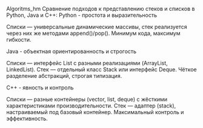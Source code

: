 Algoritms_hm
Сравнение подходов к представлению стеков и списков в Python, Java и C++:
Python - простота и выразительность

Списки — универсальные динамические массивы, стек реализуется через них же методами append()/pop(). Минимум кода, максимум гибкости.

Java - объектная ориентированность и строгость

Списки — интерфейс List с разными реализациями (ArrayList, LinkedList). Стек — отдельный класс Stack или интерфейс Deque. Чёткое разделение абстракций, строгая типизация.

C++ - явность и контроль

Списки — разные контейнеры (vector, list, deque) с жёсткими характеристиками производительности. Стек — адаптер (stack), настраиваемый под базовый контейнер. Максимальный контроль и эффективность.


